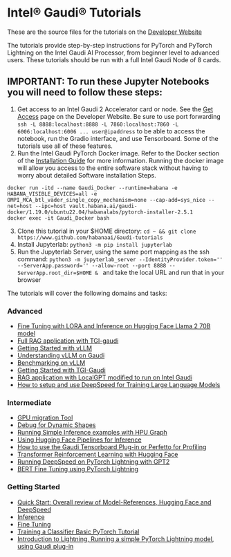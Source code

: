 # Intel&reg; Gaudi&reg; Tutorials

These are the source files for the tutorials on the [Developer Website](https://www.intel.com/content/www/us/en/developer/platform/gaudi/tutorials.html)

The tutorials provide step-by-step instructions for PyTorch and PyTorch Lightning on the Intel Gaudi AI Processor, from beginner level to advanced users.  These tutorials should be run with a full Intel Gaudi Node of 8 cards. 

## IMPORTANT: To run these Jupyter Notebooks you will need to follow these steps:
1. Get access to an Intel Gaudi 2 Accelerator card or node.  See the [Get Access](https://developer.habana.ai/get-access/) page on the Developer Website.  Be sure to use port forwarding `ssh -L 8888:localhost:8888 -L 7860:localhost:7860 -L 6006:localhost:6006 ... user@ipaddress` to be able to access the notebook, run the Gradio interface, and use Tensorboard.   Some of the tutorials use all of these features.
2. Run the Intel Gaudi PyTorch Docker image.  Refer to the Docker section of the [Installation Guide](https://docs.habana.ai/en/latest/Installation_Guide/Bare_Metal_Fresh_OS.html#bare-metal-fresh-os-single-click) for more information.  Running the docker image will allow you access to the entire software stack without having to worry about detailed Software installation Steps.
```
docker run -itd --name Gaudi_Docker --runtime=habana -e HABANA_VISIBLE_DEVICES=all -e OMPI_MCA_btl_vader_single_copy_mechanism=none --cap-add=sys_nice --net=host --ipc=host vault.habana.ai/gaudi-docker/1.19.0/ubuntu22.04/habanalabs/pytorch-installer-2.5.1
docker exec -it Gaudi_Docker bash
```
3. Clone this tutorial in your $HOME directory:  `cd ~ && git clone https://www.github.com/habanaai/Gaudi-tutorials`
4. Install Jupyterlab: `python3 -m pip install jupyterlab`
5. Run the Jupyterlab Server, using the same port mapping as the ssh command:  `python3 -m jupyterlab_server --IdentityProvider.token='' --ServerApp.password='' --allow-root --port 8888 --ServerApp.root_dir=$HOME & ` and take the local URL and run that in your browser

The tutorials will cover the following domains and tasks:

### Advanced
- [Fine Tuning with LORA and Inference on Hugging Face Llama 2 70B model](https://github.com/HabanaAI/Gaudi-tutorials/blob/main/PyTorch/llama2_fine_tuning_inference/llama2_fine_tuning_inference.ipynb)
- [Full RAG application with TGI-gaudi](https://github.com/HabanaAI/Gaudi-tutorials/blob/main/PyTorch/RAG_Application/RAG-on-Intel-Gaudi.ipynb)
- [Getting Started with vLLM](https://github.com/HabanaAI/Gaudi-tutorials/blob/main/PyTorch/vLLM_Tutorials/Getting_Started_with_vLLM/Getting_Started_with_vLLM.ipynb)
- [Understanding vLLM on Gaudi](https://github.com/HabanaAI/Gaudi-tutorials/blob/main/PyTorch/vLLM_Tutorials/Understanding_vLLM_on_Gaudi/Understanding_vLLM_on_Gaudi.ipynb)
- [Benchmarking on vLLM](http://localhost:9010/lab/tree/Gaudi-tutorials/PyTorch/vLLM_Tutorials/Benchmarking_on_vLLM/vLLM_Benchmark_Serving.ipynb)
- [Getting Started with TGI-Gaudi](https://github.com/HabanaAI/Gaudi-tutorials/blob/main/PyTorch/TGI_Gaudi_tutorial/TGI_on_Intel_Gaudi.ipynb)
- [RAG application with LocalGPT modified to run on Intel Gaudi](https://github.com/HabanaAI/Gaudi-tutorials/blob/main/PyTorch/localGPT_inference/LocalGPT_Inference.ipynb)
- [How to setup and use DeepSpeed for Training Large Language Models](https://github.com/HabanaAI/Gaudi-tutorials/tree/main/PyTorch/Large_Model_DeepSpeed)

### Intermediate
- [GPU migration Tool](https://github.com/HabanaAI/Gaudi-tutorials/blob/main/PyTorch/GPU_Migration/GPU_Migration.ipynb)
- [Debug for Dynamic Shapes](https://github.com/HabanaAI/Gaudi-tutorials/blob/main/PyTorch/Detecting_Dynamic_Shapes/Detecting_Dynamic_Shapes.ipynb)
- [Running Simple Inference examples with HPU Graph](https://github.com/HabanaAI/Gaudi-tutorials/blob/main/PyTorch/Inference/Gaudi_inference_ex2.ipynb)
- [Using Hugging Face Pipelines for Inference](https://github.com/HabanaAI/Gaudi-tutorials/tree/main/PyTorch/Hugging_Face_pipelines)
- [How to use the Gaudi Tensorboard Plug-in or Perfetto for Profiling](https://github.com/HabanaAI/Gaudi-tutorials/blob/main/PyTorch/Profiling_and_Optimization/Profiler_and_Optimization.ipynb)
- [Transformer Reinforcement Learning with Hugging Face](https://github.com/HabanaAI/Gaudi-tutorials/blob/main/PyTorch/Transformer_Reinforcement_Learning/Transformer_Reinforcement_Learning.ipynb)
- [Running DeepSpeed on PyTorch Lightning with GPT2](https://github.com/HabanaAI/Gaudi-tutorials/blob/main/Lightning/DeepSpeed_Lightning/DeepSpeed_Lightning.ipynb)
- [BERT Fine Tuning using PyTorch Lightning](https://github.com/HabanaAI/Gaudi-tutorials/blob/main/Lightning/Finetune%20Transformers/finetune-transformers.ipynb)

### Getting Started
- [Quick Start: Overall review of Model-References, Hugging Face and DeepSpeed](https://github.com/HabanaAI/Gaudi-tutorials/blob/main/PyTorch/Intel_Gaudi_Quickstart/Intel_Gaudi_Quick_Start.ipynb)
- [Inference](https://github.com/HabanaAI/Gaudi-tutorials/blob/main/PyTorch/Inference/Intel_Gaudi_Inference.ipynb)
- [Fine Tuning](https://github.com/HabanaAI/Gaudi-tutorials/blob/main/PyTorch/Fine_Tuning/Intel_Gaudi_Fine_Tuning.ipynb)
- [Training a Classifier Basic PyTorch Tutorial](https://github.com/HabanaAI/Gaudi-tutorials/blob/main/PyTorch/Training%20a%20Classifier/cifar10_tutorial.ipynb)
- [Introduction to Lightning, Running a simple PyTorch Lightning model, using Gaudi plug-in](https://github.com/HabanaAI/Gaudi-tutorials/blob/main/Lightning/Introduction/mnist-hello-world.ipynb)

